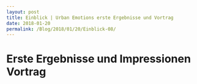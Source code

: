 ```yaml
---
layout: post
title: Einblick | Urban Emotions erste Ergebnisse und Vortrag
date: 2018-01-20
permalink: /Blog/2018/01/20/Einblick-08/
---
```

# Erste Ergebnisse und Impressionen Vortrag



